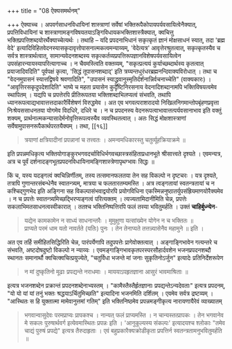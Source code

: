 +++
title = "08 ऐक्यसमर्थनम्"

+++
ऐक्याच्च । अपवर्गसाधनविधायिनां शास्त्राणां सर्वेषां भक्तिरूपैकोपायपर्यवसायित्वेनैक्यात्,  
प्रपत्तिविधायिनां च शास्त्राणामङ्गविषयतयाऽङ्गिविधायकभक्तिशास्त्रैक्यात्, क्वचित्तु भक्तिप्रपत्तिशब्दयोरर्थैक्याच्चेत्यर्थः । तथाहि – यदि प्रपदनाभिधानं सकृत्कृतं ज्ञानं मोक्षसाधनं स्यात्, तदा 'ब्रह्म वेदे' इत्यादिविहितवेदनस्यासकृदावृत्तोपासनात्मकत्वमन्याय्यम्, 'वेदेत्यत्र' आवृत्तेरश्रुतत्वात्, सकृत्कृतस्यैव च सर्वत्र शास्त्रार्थत्वात्, सामान्यवेदनशब्दस्य सकृत्कर्तव्यप्रपत्तिरूपज्ञानविशेषपर्यवसायित्वेन उपसंहारन्यायस्यापरित्यागाच्च । न चैवमस्त्विति वक्तव्यम्, "सकृत्प्रत्ययं कुर्याच्छब्दार्थस्य कृतत्वात् प्रयाजादिवदिति" पूर्वपक्षं कृत्वा,  'सिद्धं तूपासनशब्दाद्' इति त्रय्यन्तधुरंधरब्रह्मनन्दिवाक्यविरोधात् । तथा च "वेदनमुपासनं स्यात्तद्विषये श्रवणादिति", "उपासनं स्याद्ध्रुवानुस्मृतिर्दर्शनान्निर्वचनाच्चेति" (वाक्यकारः) । "आवृत्तिरसकृदुपदेशादिति" भाष्ये च महता प्रयासेन कुदृष्टिनिरसनाय वेदनादिशब्दानामपि भक्तिविषयत्वमेव स्थापितम् । यद्यपि च प्रपत्तेरपि प्रीतिरूपतया भक्तिशब्दाभिलप्यत्वं संभवति, तथापि ध्यानरूपत्वाद्यभावात्तत्तदाकारैर्विशेषणं विरुद्धमेव । अत एव भगवत्पराशरादयो निखिलनिगमान्तोपबृंहणप्रवृत्ता निःश्रेयससाधनतया योगमेव विदधिरे, दधिरे च । न च  प्रपदनस्य वेदनरूपत्वाभावात्तत्पर्यवसानाभाव इति वक्तुं शक्यम्, प्रार्थनात्मकन्यासादेर्मनोवृत्तिरूपत्वस्यैव व्यवस्थितत्वात् । अतः सिद्धं मोक्षशास्त्राणां सर्वेषामुपासनरूपैकार्थपरतयैक्यम् । तथा, 
[[१६]]
> त्रयाणां क्षत्रियादीनां प्रपन्नानां च तत्त्वतः । अमन्वमधिकारस्तु चतुर्व्यूहक्रियाक्रमे ॥

इति प्रपन्नमधिकृत्य भक्तियोगाङ्कुरभगवदर्चाविधिर्भगवच्छास्त्रसंहिताप्रधानभूते श्रीसात्त्वते दृश्यते । एवमन्यत्र, अत्र च पूर्वं दर्शनादङ्गभूतप्रपदनविधायिनामङ्गिशास्त्रेणापृथग्भावः सिद्धः ॥

किं च, यस्य यदङ्गत्वं क्वचिन्निर्णीतम्, तस्य तत्समानफलतया तेन सह विकल्पो न दृष्टचरः । यत्र दृश्यते, तत्रापि गुणान्तरसंबन्धेनैव स्वातन्त्र्यम्, मात्रया च फलतारतम्यमस्ति । अत्र त्वङ्गतायां स्वतन्त्रतायां च न कश्चिद्गुणभेद इति अङ्गिना सह विकल्पासंभवाद्वयोरपि प्रयोगविधिना एकस्मिन्ननुष्ठातर्युपसंह्रियमाणयोरैक्यमेव । न च प्रपत्तेः स्वातन्त्र्यमिच्छद्भिरप्यङ्गत्वं परित्यक्तम् । त्यज्यतामिदानीमिति चेन्न, प्रपत्तेः सकलाभिमतसाधनत्वस्वीकारात् । ततश्च भक्तिनिष्पत्तिरपि फलं तस्या भवितुमर्हति । उक्तं **चाहिर्बुध्न्येन**-  
> यद्येन कामकामेन न साध्यं साधनान्तरैः । मुमुक्षुणा यत्सांख्येन योगेन न च भक्तितः ॥   
प्राप्यते परमं धाम यतो नावर्तते (यतिः) पुनः । तेन तेनाप्यते तत्तन्न्यासेनैव महामुने ॥ इति ।
  
अत एव तर्हि समीहितसिद्धिरिति चेन्न, पारंपर्येणापि तदुपपत्तेः प्रागेवोक्तत्वात् । अङ्गाङ्गिभावेन गत्यन्तरे च संभवति, अष्टदोषदुष्टो विकल्पो न न्याय्यः । एवमङ्गाङ्गिभावकृतपरस्परसौहार्दवशेन भजनप्रपदनशब्दौ स्थानतः समानार्थौ क्वचित्क्वचित्प्रयुज्येते, "चतुर्विधा भजन्ते मां जनाः सुकृतिनोऽर्जुन" इत्यादेः प्रतिनिर्देशरूपेण  
> न मां दुष्कृतिनो मूढाः प्रपद्यन्ते नराधमाः । माययाऽपहृतज्ञाना आसुरं भावमाश्रिताः ॥
  
इत्यत्र भजनशब्देन प्रक्रान्तं प्रपदनशब्देनाभ्यस्तम् । "कामैस्तैस्तैर्हृतज्ञानाः प्रपद्यन्तेऽन्यदेवताः" इत्यत्र प्रपदनम्, "यो यो यां यां तनुं भक्तः श्रद्धयाऽर्चितुमिच्छति" इत्यादिना भजनमिति दर्शितम् । एवमेव सर्वत्र द्रष्टव्यम् । "आस्थितः स हि युक्तात्मा मामेवानुत्तमां गतिम्" इति 
भक्तिनिष्ठमेव प्रपन्नमङ्गीकृत्य नारायणायैरेवं व्याख्यातम् 
> भगवान्वासुदेवः परमप्राप्यः प्रापकश्च । नान्यत् फलं प्राप्यमस्ति । न चान्यस्तत्प्रापकः । तेन भगवानेव मे सकलः पुरुषार्थवर्ग इत्येवमास्थितः प्रपन्नः इति । 'आनुकूल्यस्य संकल्पः' इत्यादयश्च श्लोकाः "तमेव चाद्यं पुरुषं प्रपद्ये" इत्यत्र तैरुदाहृताः । 
एवं बहुप्रकारैक्यक्रोडीकृता प्रपत्तिर्न स्वतन्त्रतामनुभवितुमर्हति ॥
